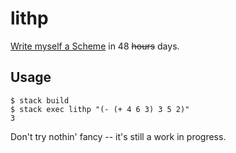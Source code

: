 # lithp

[Write myself a
Scheme](https://en.wikibooks.org/wiki/Write_Yourself_a_Scheme_in_48_Hours) in
48 ~~hours~~ days.

## Usage

```
$ stack build
$ stack exec lithp "(- (+ 4 6 3) 3 5 2)"
3
```

Don't try nothin' fancy -- it's still a work in progress.
